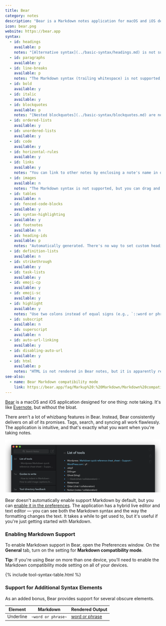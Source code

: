 ```yaml
---
title: Bear
category: notes
description: "Bear is a Markdown notes application for macOS and iOS devices."
icon: bear.png
website: https://bear.app
syntax:
  - id: headings
    available: p
    notes: "[Alternative syntax](../basic-syntax/headings.md) is not supported."
  - id: paragraphs
    available: y
  - id: line-breaks
    available: p
    notes: "The Markdown syntax (trailing whitespace) is not supported, but you can press the Return key once to achieve the same result."
  - id: bold
    available: y
  - id: italic
    available: y
  - id: blockquotes
    available: p
    notes: "[Nested blockquotes](../basic-syntax/blockquotes.md) are not supported."
  - id: ordered-lists
    available: y
  - id: unordered-lists
    available: y
  - id: code
    available: y
  - id: horizontal-rules
    available: y
  - id: links
    available: y
    notes: "You can link to other notes by enclosing a note's name in double brackets (i.e., `[[note-name]]`)."
  - id: images
    available: n
    notes: "The Markdown syntax is not supported, but you can drag and drop images into a note."
  - id: tables
    available: n
  - id: fenced-code-blocks
    available: y
  - id: syntax-highlighting
    available: y
  - id: footnotes
    available: n
  - id: heading-ids
    available: p
    notes: "Automatically generated. There's no way to set custom heading IDs. You can copy a link to a heading by clicking the **H#** symbol next to the heading in the margin and selecting **Copy Link to Here**. See the [documentation](https://bear.app/faq/Tags%20&%20Linking/How%20to%20link%20notes%20together/) for more information."
  - id: definition-lists
    available: n
  - id: strikethrough
    available: y
  - id: task-lists
    available: y
  - id: emoji-cp
    available: y
  - id: emoji-sc
    available: y
  - id: highlight
    available: y
    notes: "Use two colons instead of equal signs (e.g., `::word or phrase::`)."
  - id: subscript
    available: n
  - id: superscript
    available: n
  - id: auto-url-linking
    available: y
  - id: disabling-auto-url
    available: y
  - id: html
    available: p
    notes: "HTML is not rendered in Bear notes, but it is apparently rendered in the HTML output from exported notes."
see-also:
  - name: Bear Markdown compatibility mode
    link: https://bear.app/faq/Markup%20:%20Markdown/Markdown%20compatibility%20mode/
---
```


[Bear](https://bear.app) is a macOS and iOS application designed for one thing: note taking. It's like [Evernote](https://evernote.com/), but without the bloat.

There aren't a lot of whizbang features in Bear. Instead, Bear consistently delivers on all of its promises. Tags, search, and syncing all work flawlessly. The application is intuitive, and that's exactly what you want when you're taking notes.

![Markdown in the Bear Markdown app](../assets/images/tools/bear.png)

Bear doesn't automatically enable support Markdown by default, but you can [enable it in the preferences](#enabling-markdown-support). The application has a hybrid live editor and text editor — you can see both the Markdown syntax and the way the formatting changes the text. It takes a while to get used to, but it's useful if you're just getting started with Markdown.

### Enabling Markdown Support

To enable Markdown support in Bear, open the Preferences window. On the **General** tab, turn on the setting for **Markdown compatibility mode**.

<div class="alert alert-success">
  <i class="fas fa-lightbulb"></i> <strong>Tip:</strong> If you're using Bear on more than one device, you'll need to enable the Markdown compatibility mode setting on all of your devices.
</div>

{% include tool-syntax-table.html %}

### Support for Additional Syntax Elements

As an added bonus, Bear provides support for several obscure elements.

<table class="table table-bordered" style="font-size: 14px">
  <thead class="thead-light">
    <tr>
      <th>Element</th>
      <th>Markdown</th>
      <th>Rendered Output</th>
    </tr>
  </thead>
  <tbody>
    <tr>
      <td>Underline</td>
      <td><code>~word or phrase~</code></td>
      <td><ins>word or phrase</ins></td>
    </tr>
  </tbody>
</table>
